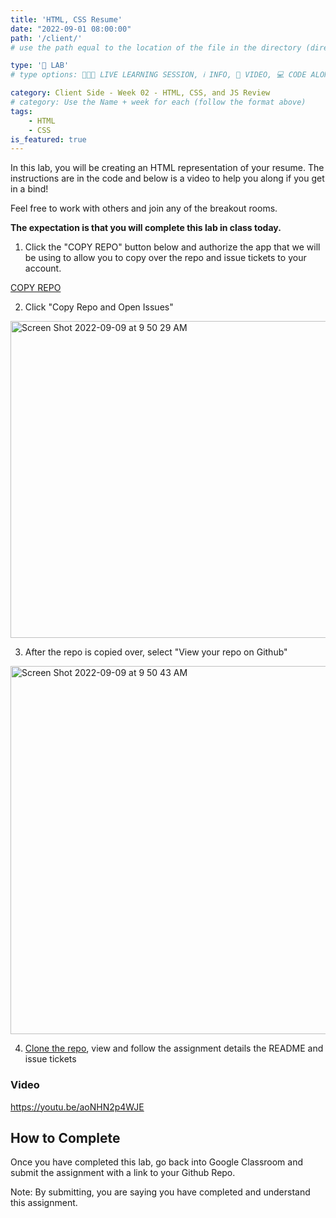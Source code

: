 ```yaml
---
title: 'HTML, CSS Resume'
date: "2022-09-01 08:00:00"
path: '/client/'
# use the path equal to the location of the file in the directory (directory structure)

type: '🥼 LAB'
# type options: 👩🏽‍🏫 LIVE LEARNING SESSION, ℹ️ INFO, 🎥 VIDEO, 💻 CODE ALONG, 🥼 LAB, ↩️ REVIEW/NOTES, 👥 GROUP LEARNING, 👷🏼‍♂️ GROUP PROJECT, 🧠 ASSESSMENT, 📝 ASSIGNMENT

category: Client Side - Week 02 - HTML, CSS, and JS Review
# category: Use the Name + week for each (follow the format above)
tags: 
    - HTML
    - CSS
is_featured: true
---
```

In this lab, you will be creating an HTML representation of your resume. The instructions are in the code and below is a video to help you along if you get in a bind!

Feel free to work with others and join any of the breakout rooms.

**The expectation is that you will complete this lab in class today.**

1. Click the "COPY REPO" button below and authorize the app that we will be using to allow you to copy over the repo and issue tickets to your account.

<a class="rn-button btn-purple" href="https://githubtools.reppedintech.com/u/codetracker-learning/LAB-HTML-Resume" target="_blank">COPY REPO</a>

2. Click "Copy Repo and Open Issues"
<img width="507" alt="Screen Shot 2022-09-09 at 9 50 29 AM" src="https://user-images.githubusercontent.com/29741570/189379134-11bd113c-8282-4379-aa79-b87bcfbf6a01.png">

3. After the repo is copied over, select "View your repo on Github"
<img width="589" alt="Screen Shot 2022-09-09 at 9 50 43 AM" src="https://user-images.githubusercontent.com/29741570/189379132-925e60e3-ba48-4ecb-ac23-ab65cccc5bd7.png">

4. <a href="https://nss-evening-curriculum.netlify.app/client/08-clone-github-repos" target="_blank">Clone the repo</a>, view and follow the assignment details the README and issue tickets

### Video
https://youtu.be/aoNHN2p4WJE

## How to Complete
Once you have completed this lab, go back into Google Classroom and submit the assignment with a link to your Github Repo.


Note: By submitting, you are saying you have completed and understand this assignment.
